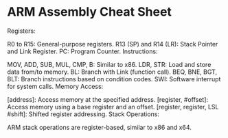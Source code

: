 
# ARM Assembly Cheat Sheet
Registers:

R0 to R15: General-purpose registers.
R13 (SP) and R14 (LR): Stack Pointer and Link Register.
PC: Program Counter.
Instructions:

MOV, ADD, SUB, MUL, CMP, B: Similar to x86.
LDR, STR: Load and store data from/to memory.
BL: Branch with Link (function call).
BEQ, BNE, BGT, BLT: Branch instructions based on condition codes.
SWI: Software interrupt for system calls.
Memory Access:

[address]: Access memory at the specified address.
[register, #offset]: Access memory using a base register and an offset.
[register, register, LSL #shift]: Shifted register addressing.
Stack Operations:

ARM stack operations are register-based, similar to x86 and x64.